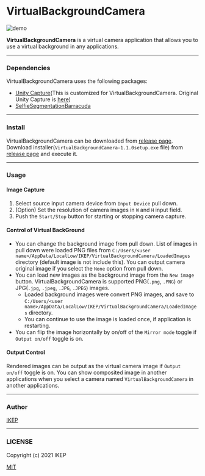 # VirtualBackgroundCamera
![demo](https://user-images.githubusercontent.com/34697515/125967592-8dd291e3-3f54-4f26-8086-fcaad6c70714.gif)

**VirtualBackgroundCamera** is a virtual camera application that allows you to use a virtual background in any applications.

---
### Dependencies
VirtualBackgroundCamera uses the following packages:
- [Unity Capture](https://github.com/creativeIKEP/UnityCapture)(This is customized for VirtualBackgroundCamera. Original Unity Capture is [here](https://github.com/schellingb/UnityCapture))
- [SelfieSegmentationBarracuda](https://github.com/creativeIKEP/SelfieSegmentationBarracuda)

---
### Install
VirtualBackgroundCamera can be downloaded from [release page](https://github.com/creativeIKEP/VirtualBackgroundCamera/releases).
Download installer(`VirtualBackgroundCamera-1.1.0setup.exe` file) from [release page](https://github.com/creativeIKEP/VirtualBackgroundCamera/releases) and execute it.

---
### Usage
#### Image Capture
1. Select source input camera device from `Input Device` pull down.
2. (Option) Set the resolution of camera images in `W` and `H` input field.
3. Push the `Start/Stop` button for starting or stopping camera capture.

#### Control of Virtual BackGround
- You can change the background image from pull down.
List of images in pull down were loaded PNG files from `C:/Users/<user name>/AppData/LocalLow/IKEP/VirtualBackgroundCamera/LoadedImages` directory (default image is not include this).
You can output camera original image if you select the `None` option from pull down.
- You can load new images as the background image from the `New image` button.
VirtualBackgroundCamera is supported PNG(`.png`, `.PNG`) or JPG(`.jpg`, `.jpeg`, `.JPG`, `.JPEG`) images.
  - Loaded background images were convert PNG images, and save to `C:/Users/<user name>/AppData/LocalLow/IKEP/VirtualBackgroundCamera/LoadedImages` directory.
  - You can continue to use the image is loaded once, if application is restarting.
- You can flip the image horizontally by on/off of the `Mirror mode` toggle if `Output on/off` toggle is on.

#### Output Control
Rendered images can be output as the virtual camera image if `Output on/off` toggle is on.
You can show composited image in another applications when you select a camera named `VirtualBackgroundCamera` in another applications.

---
### Author
[IKEP](https://ikep.jp)

---
### LICENSE
Copyright (c) 2021 IKEP

[MIT](/LICENSE)
